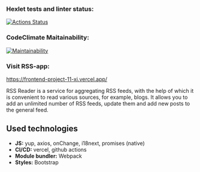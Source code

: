 ### Hexlet tests and linter status:
[![Actions Status](https://github.com/xemyleigh/frontend-project-11/workflows/hexlet-check/badge.svg)](https://github.com/xemyleigh/frontend-project-11/actions)

### CodeClimate Maitainability:
[![Maintainability](https://api.codeclimate.com/v1/badges/8e249a72cd8ced71b61f/maintainability)](https://codeclimate.com/github/xemyleigh/frontend-project-11/maintainability)

### Visit RSS-app:
https://frontend-project-11-xi.vercel.app/

RSS Reader is a service for aggregating RSS feeds, with the help of which it is convenient to read various sources, for example, blogs. It allows you to add an unlimited number of RSS feeds, update them and add new posts to the general feed.

<div>
  <h2>Used technologies</h2>
  <ul>
    <li><b>JS:</b> yup, axios, onChange, i18next, promises (native)</li>
    <li><b>CI/CD:</b> vercel, github actions</li>
    <li><b>Module bundler:</b> Webpack</li>
    <li><b>Styles:</b> Bootstrap</li>
  </ul>
</div>
